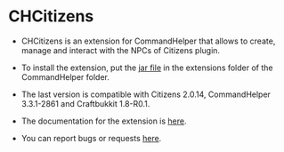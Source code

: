 CHCitizens
========

- CHCitizens is an extension for CommandHelper that allows to create, manage and interact with the NPCs of Citizens plugin.

- To install the extension, put the [jar file](http://ci.nixium.com/job/CHCitizens/) in the extensions folder of the CommandHelper folder.
 
- The last version is compatible with Citizens 2.0.14, CommandHelper 3.3.1-2861 and Craftbukkit 1.8-R0.1.

- The documentation for the extension is [here](https://github.com/Hekta/CHCitizens/blob/master/documentation/Documentation.md).

- You can report bugs or requests [here](https://github.com/Hekta/CHCitizens/issues).